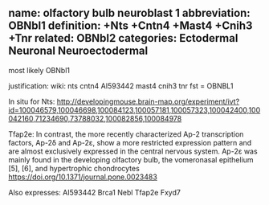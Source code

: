 name: olfactory bulb neuroblast 1
abbreviation: OBNbl1
definition: +Nts +Cntn4 +Mast4 +Cnih3 +Tnr
related: OBNbl2
categories: Ectodermal Neuronal Neuroectodermal
---

most likely OBNbl1

justification:
wiki: nts cntn4 AI593442 mast4 cnih3 tnr fst = OBNBL1

In situ for Nts: http://developingmouse.brain-map.org/experiment/ivt?id=100046579,100046698,100084123,100057181,100057323,100042400,100042160,71234690,73788032,100082856,100084978

Tfap2e: In contrast, the more recently characterized Ap-2 transcription factors, Ap-2δ and Ap-2ε, show a more restricted expression pattern and are almost exclusively expressed in the central nervous system. Ap-2ε was mainly found in the developing olfactory bulb, the vomeronasal epithelium [5], [6], and hypertrophic chondrocytes
https://doi.org/10.1371/journal.pone.0023483

Also expresses:
AI593442
Brca1
Nebl
Tfap2e
Fxyd7

